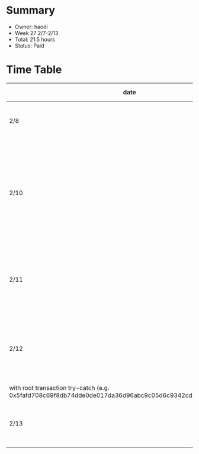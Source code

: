 # Summary
* Owner: haodi
* Week 27 2/7-2/13
* Total:  21.5 hours
* Status: Paid

# Time Table
| date  | start time  | end time | duration  |  note |
|---|---|---|---|---|
| 2/8 | 18:30 | 19:30 | 1.0 | help Ganesha create IAM and KMS key |
| 2/10 | 14:00 | 20:30 | 6.5 | rosetta issue resolving with lutty (`create` and `create2` opcode transaction structure for adapting and testing) |
| 2/11 | 16:00 | 19:30 | 3.5 | work with lutty for shard LevelDB. add config flags for shard LevelDB [PR](https://github.com/LuttyYang/harmony/pull/2) |
| 2/12 | 12:30 | 18:30 | 6.0 | rosetta issue resolving with lutty. fixed contract sub transaction reverted
 with root transaction try-catch (e.g. 0x5fafd708c69f8db74dde0de017da36d96abc9c05d6c9342cd9b095bd36f81070) |
| 2/13 | 18:00 | 22:30 | 4.5 | rosetta issue resolving with lutty. fixed issue 3 [issue log](https://docs.google.com/document/d/1gRvaZL1hTP7TNxrrzEnZUfckKiJxMT1muyjy1GJeP4w) |